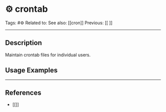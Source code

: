 # ⚙️ crontab
Tags: #⚙️ 
Related to: 
See also: [[cron]]
Previous: [[ ]]

---
## Description

Maintain crontab files for individual users.

## Usage Examples


---
## References
- [[]]
